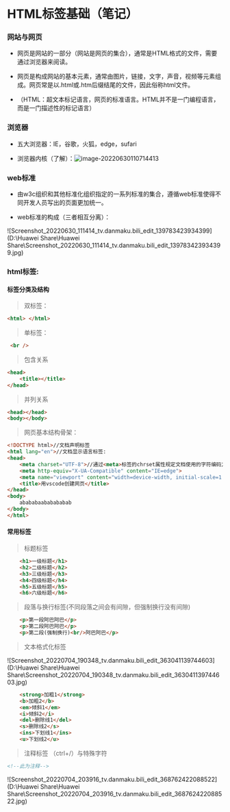 # HTML标签基础（笔记）


<!--more-->


### 网站与网页

- 网页是网站的一部分（网站是网页的集合），通常是HTML格式的文件，需要通过浏览器来阅读。

- 网页是构成网站的基本元素，通常由图片，链接，文字，声音，视频等元素组成。网页常是以.html或.htm后缀结尾的文件，因此俗称html文件。

- （HTML：超文本标记语言，网页的标准语言。HTML并不是一门编程语言，而是一门描述性的标记语言）

### 浏览器

- 五大浏览器：IE，谷歌，火狐，edge，sufari

- 浏览器内核（了解）：![image-20220630110714413](..\..\resources\_gen\images\image-20220630110714413.png)

### web标准

- 由w3c组织和其他标准化组织指定的一系列标准的集合，遵循web标准使得不同开发人员写出的页面更加统一。

- web标准的构成（三者相互分离）：

![Screenshot_20220630_111414_tv.danmaku.bili_edit_139783423934399](D:\Huawei Share\Huawei Share\Screenshot_20220630_111414_tv.danmaku.bili_edit_139783423934399.jpg)

### html标签:

#### 标签分类及结构

> 双标签：

 ```html
 <html> </html>  
 ```

> 单标签：

 ```html
  <br />
 ```

> 包含关系

``` html
<head>
    <title></title>
</head>
```

> 并列关系

```html
<head></head>
<body></body>
```

> 网页基本结构骨架：

```html
<!DOCTYPE html>//文档声明标签
<html lang="en">//文档显示语言标签:
<head>
    <meta charset="UTF-8">//通过<meta>标签的chrset属性规定文档使用的字符编码方式
    <meta http-equiv="X-UA-Compatible" content="IE=edge">
    <meta name="viewport" content="width=device-width, initial-scale=1.0">
    <title>用vscode创建网页</title>
</head>
<body>
    abababaababababab
</body>
</html>
```
#### 常用标签

> 标题标签

```html
    <h1>一级标题</h1>
    <h2>二级标题</h2>
    <h3>三级标题</h3>
    <h4>四级标题</h4>
    <h5>五级标题</h5>
    <h6>六级标题</h6>
```

> 段落与换行标签(不同段落之间会有间隙，但强制换行没有间隙)

```html
	<p>第一段阿巴阿巴</p>
    <p>第二段阿巴阿巴</p>
    <p>第二段(强制换行)<br/>阿巴阿巴</p>
```

> 文本格式化标签

![Screenshot_20220704_190348_tv.danmaku.bili_edit_363041139744603](D:\Huawei Share\Huawei Share\Screenshot_20220704_190348_tv.danmaku.bili_edit_363041139744603.jpg)

```html
	<strong>加粗1</strong>
    <b>加粗2</b>
    <em>倾斜1</em>
    <i>倾斜2</i>
    <del>删除线1</del>
    <s>删除线2</s>
    <ins>下划线1</ins>
    <u>下划线2</u>
```

> 注释标签 （ctrl+/）与特殊字符

```html
<!--此为注释-->
```

![Screenshot_20220704_203916_tv.danmaku.bili_edit_368762422088522](D:\Huawei Share\Huawei Share\Screenshot_20220704_203916_tv.danmaku.bili_edit_368762422088522.jpg)

> <!--<div>和<span>->标签（无语义，用于布局）

```html
	<div>第一个盒子，div独占一行</div>
    <span>第二个盒子，span可放多个</span>
    <span>第三个盒子</span>
```

> 图像标签(设置宽高时如果只改变一个则纵横比不变)

![Screenshot_20220704_191822_tv.danmaku.bili_edit_364452169515221](D:\Huawei Share\Huawei Share\Screenshot_20220704_191822_tv.danmaku.bili_edit_364452169515221.jpg)

``` html
<image src="文件路径2" alt="此为图像无法显示时的替换文本" title="鼠标移动到图片上的提示文本" width="500" height="100" border="15"/>
```

> 超链接标签（由一个页面链接到另一个页面）

```html
	<!----<a herf="跳转的链接地址" target="目标窗口的打开方式_self为默认模值，_blank为在新窗口打开">文本或图像</a>--->
    <!--1.外部链接:访问外部的qi'ta-->
    <br/>
    <a href="http://www.baidu.com" target="_blank">百度</a>
    <a href="http://www.qq.com">腾讯</a>
	<!--2.内部链接:访问网站内部的其他页面，直接链接内部页面名称即可-->
    <a href="vscode创建页面.html">例子</a>
    <!--3.空链接:用于占位，链接地址为空-->
    <a href="#">空链接</a>
    <!--4.下载链接:用于下载文件，可直接链接文件地址-->
    <a href="img.zip">下载文件</a>
	<!--网页元素链接：链接的内容不仅仅可以是文字，也可以是其他的网页元素，如文本/表格/音频/视频-->
    <a href="http:www.baidu.com"><img src="img.jpg"/></a>
    <!--锚点链接:用于网页中某些位置的跳转，<1>.在href中设置#名字A<2>在目标位置标签中添加一个id属性=名字A-->
    <a href="#锚点1">锚点一</a>
    <h3 id="锚点1">锚点一详情</h3>
```

> 表格标签（用于显示数据）

1. table标签创建表格，tr标签创建行，td标签创建相关单元格。对于表格第一行的单元格，使用th代替td作为表头标签进行突出

2. 表格属性一般在css中进行设置，此处做了解

![Screenshot_20220704_205936_tv.danmaku.bili_edit_369981757774794](D:\Huawei Share\Huawei Share\Screenshot_20220704_205936_tv.danmaku.bili_edit_369981757774794.jpg)

3. 表格结构标签：由于表格可能很长，因此将表格分为头部<thead>与主体<tbody>两大部分可以更好地表示表格语义

   ```html
   <!-- 表格 -->
       <table> 
           <thead>
           <tr><th>姓名</th> <th>性别</th> <th>年龄</th></tr>
           </thead>
           <tbody>
           <tr><td>aa</td> <td>男</td> <td>11</td></tr>
           <tr><td>bb</td> <td>男</td> <td>12</td></tr>
           <tr><td>cc</td> <td>男</td> <td>15</td></tr>
           </tbody>
       </table>
   ```

4. 合并单元格（跨行colspan与跨列rowspan）

   先找到目标单元格，按照跨行/列合并添加属性（数字代表合并单元格个数），再删掉多余行

   

   ```html
   <!-- 合并单元格 -->
       <table width="500" heigth="249" border="1" cellspacing="0"> 
           <thead>
           <tr><th>姓名</th> <th>性别</th> <th>年龄</th></tr>
           </thead>
           <tbody>
           <tr><td>aa</td> <td colspan="2">男</td></tr>
           <tr><td rowspan="2">bb</td> <td>男</td> <td>12</td></tr>
           <tr><td>男</td> <td>15</td></tr>
           </tbody>
       </table>
   ```

> 列表标签（用于布局页面）

![Screenshot_20220704_212941_tv.danmaku.bili_edit_371815024542744](D:\Huawei Share\Huawei Share\Screenshot_20220704_212941_tv.danmaku.bili_edit_371815024542744.jpg)

``` html
    <!-- 列表标签(相关属性在css中设置) -->
    <!-- 无序(ul中只可放li，li中可放其他元素) -->
    <ul>
        <li>lll</li>
        <li>lol</li>
        <li><p>123</p></li>
    </ul>
    <!-- 有序(了解,0l中只可放li，li中可放其他元素) -->
    <ol>
        <LI>no.1</LI>
        <LI>no.2</LI>
        <LI>no.3</LI>
    </ol>
    <!-- 自定义(dl中只可放dt或dd（个数不限），dd或dt中可放其他元素) -->
    <dl>
        <dt>名词1</dt>
        <dd>名词1解释1</dd>
        <dd>名词1解释2</dd>
    </dl>
```

> 表单标签（用于收集用户信息，由表单域form，表单控件（表单元素）及提示信息3部分组成）

![Screenshot_20220705_094509_tv.danmaku.bili_edit_379852483589434](D:\Huawei Share\Huawei Share\Screenshot_20220705_094509_tv.danmaku.bili_edit_379852483589434.jpg)

```html
    <!-- 1.表单域标签<form> -->
    <form action="url地址" method="提交方式" name="表单域名称，用于区别不同表单">
	</form>
```

```html
 <!-- 2.表单元素标签 -->
        <!-- 2.1 input标签（不同type属性及其他属性） -->

        <!-- 文本框 -->
        <!-- value为值，规定了输入元素的值 -->
        <!-- maxlength规定了输入元素的最大长度 -->
        用户名：<input type="text" name="username" value="请输入用户名" maxlength="4"><br/>

        <!-- 密码框 -->
        密码：<input type="password" name="pwd" maxlength="6"><br/>

        <!-- 单选和多选可设置checked属性，当页面打开时默认选中这个选项（多选中可以设置一个以上） -->

        <!-- 单选 -->
        <!-- name为表单元素的名字，此处单选name必须一致才可保证单选 -->
        性别：男<input type="radio" name="sex" checked="checked">女<input type="radio" name="sex"><br/>
        
        <!-- 多选 -->
        爱好：吃饭<input type="checkbox" name="hobby" checked="checked">睡觉<input type="checkbox" name="hobby" checked="checked">喝水<input type="checkbox" name="hobby"><br/>
        
        <!-- 提交：将表单域中的值提交给后台服务器 -->
        <input type="submit" value="提交">

        <!-- 重置：将表单域中的值重置为初始状态 -->
        <input type="reset" value="重置">

        <!-- 普通按钮：可点击，用于通过js启动脚本 -->
        <input type="button" value="获取短信验证码">
        
        <!-- 文件域：用于上传文件 -->
        上传文件：<input type="file">
```

```html
<!-- 2.2 label标签(不是表单元素但常与input一起用)：用于绑定表单元素，点击标签内的文本，自动将光标转到对应的表单元素（for属性和对应元素id相同）上，用于优化用户体验 -->
        性别:<label for="sex">男</label><input type="radio" name="sex" id="sex">
```

```html
<!-- 2.3 select标签：给用户提供下拉列表中的选项 -->
        籍贯：
        <select>
            <option>北京</option>
            <option>上海</option>
            <option>深圳</option>
            <option selected="selected">河南</option>
        </select>
```

```html
<!-- 2.4 textarea文本域标签（其中的row和col一般在开发中不会使用，一般用css控制行列） -->
        文本域：<textarea rows="3" cols="20">这些是打开页面时默认的文本内容
        </textarea>
```



> 相对路径与绝对路径

1. 相对路径：一引用文件夹所在位置为参考基础而建立的目录路径

![image-20220704194234583](D:\hugo\site\myblog\resources\_gen\images\image-20220704194234583.png)

2. 绝对路径：指目录下的绝对位置，通常从盘符开始的路径


